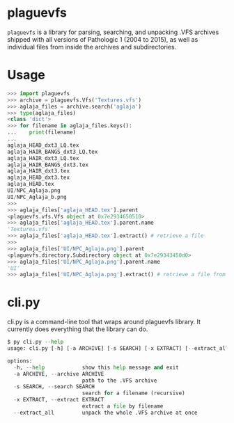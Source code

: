# plaguevfs
`plaguevfs` is a library for parsing, searching, and unpacking .VFS archives shipped with all versions of Pathologic 1
(2004 to 2015), as well as individual files from inside the archives and subdirectories.  
# Usage
```py
>>> import plaguevfs
>>> archive = plaguevfs.Vfs('Textures.vfs')
>>> aglaja_files = archive.search('aglaja')
>>> type(aglaja_files)
<class 'dict'>
>>> for filename in aglaja_files.keys():
...    print(filename)
...
aglaja_HEAD_dxt3_LQ.tex
aglaja_HAIR_BANGS_dxt3_LQ.tex
aglaja_HAIR_dxt3_LQ.tex
aglaja_HAIR_BANGS_dxt3.tex
aglaja_HAIR_dxt3.tex
aglaja_HEAD_dxt3.tex
aglaja_HEAD.tex
UI/NPC_Aglaja.png
UI/NPC_Aglaja_b.png
>>> 
>>> aglaja_files['aglaja_HEAD.tex'].parent
<plaguevfs.vfs.Vfs object at 0x7e2934650510>
>>> aglaja_files['aglaja_HEAD.tex'].parent.name
'Textures.vfs'
>>> aglaja_files['aglaja_HEAD.tex'].extract() # retrieve a file
>>> 
>>> aglaja_files['UI/NPC_Aglaja.png'].parent
<plaguevfs.directory.Subdirectory object at 0x7e29343450d0>
>>> aglaja_files['UI/NPC_Aglaja.png'].parent.name
'UI'
>>> aglaja_files['UI/NPC_Aglaja.png'].extract() # retrieve a file from subdirectory
```

# cli.py
cli.py is a command-line tool that wraps around plaguevfs library. It currently does everything that the library can do.
```py
$ py cli.py --help
usage: cli.py [-h] [-a ARCHIVE] [-s SEARCH] [-x EXTRACT] [--extract_all]

options:
  -h, --help            show this help message and exit
  -a ARCHIVE, --archive ARCHIVE
                        path to the .VFS archive
  -s SEARCH, --search SEARCH
                        search for a filename (recursive)
  -x EXTRACT, --extract EXTRACT
                        extract a file by filename
  --extract_all         unpack the whole .VFS archive at once
```